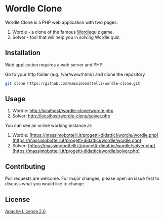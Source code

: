 # Wordle Clone

Wordle Clone is a PHP web application with two pages:
1. Wordle - a clone of the famous [Wordle](https://www.powerlanguage.co.uk/wordle/)quiz game.
2. Solver - tool that will help you in solving Wordle quiz.

## Installation

Web application requires a web server and PHP. 

Go to your http folder (e.g. /var/www/html/) and clone the repository
```bash
git clone https://github.com/massimobottelli/wordle-clone.git
```

## Usage
1. Wordle: [http://localhost/wordle-clone/wordle.php](http://localhost/wordle-clone/wordle.php) 
2. Solver: [http://localhost/wordle-clone/solver.php](http://localhost/wordle-clone/solver.php) 

You can see an online working instance at:
1. Wordle: [https://massimobottelli.it/progetti-didattici/wordle/wordle.php](https://massimobottelli.it/progetti-didattici/wordle/wordle.php)
2. Solver: [https://massimobottelli.it/progetti-didattici/wordle/solver.php](https://massimobottelli.it/progetti-didattici/wordle/solver.php)


## Contributing
Pull requests are welcome. For major changes, please open an issue first to discuss what you would like to change.

## License
[Apache License 2.0](https://choosealicense.com/licenses/apache-2.0/)
